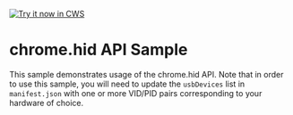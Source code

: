 <a target="_blank" href="https://chrome.google.com/webstore/detail/ohndmecdhlgohpibepbboddcoecomnpc">![Try it now in CWS](https://raw.github.com/GoogleChrome/chrome-app-samples/master/tryitnowbutton.png "Click here to install this sample from the Chrome Web Store")</a>


chrome.hid API Sample
=====================

This sample demonstrates usage of the chrome.hid API.
Note that in order to use this sample, you will need
to update the `usbDevices` list in `manifest.json`
with one or more VID/PID pairs corresponding to your
hardware of choice.


